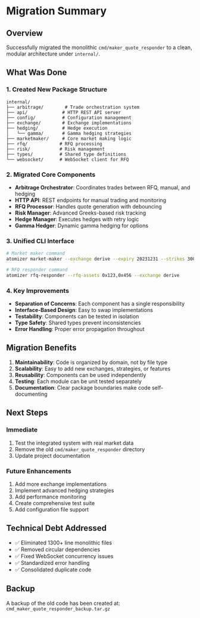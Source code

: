 # Migration Summary

## Overview
Successfully migrated the monolithic `cmd/maker_quote_responder` to a clean, modular architecture under `internal/`.

## What Was Done

### 1. Created New Package Structure
```
internal/
├── arbitrage/        # Trade orchestration system
├── api/             # HTTP REST API server
├── config/          # Configuration management
├── exchange/        # Exchange implementations
├── hedging/         # Hedge execution
│   └── gamma/       # Gamma hedging strategies
├── marketmaker/     # Core market making logic
├── rfq/            # RFQ processing
├── risk/           # Risk management
├── types/          # Shared type definitions
└── websocket/      # WebSocket client for RFQ
```

### 2. Migrated Core Components
- **Arbitrage Orchestrator**: Coordinates trades between RFQ, manual, and hedging
- **HTTP API**: REST endpoints for manual trading and monitoring
- **RFQ Processor**: Handles quote generation with debouncing
- **Risk Manager**: Advanced Greeks-based risk tracking
- **Hedge Manager**: Executes hedges with retry logic
- **Gamma Hedger**: Dynamic gamma hedging for options

### 3. Unified CLI Interface
```bash
# Market maker command
atomizer market-maker --exchange derive --expiry 20231231 --strikes 3000,3500

# RFQ responder command  
atomizer rfq-responder --rfq-assets 0x123,0x456 --exchange derive
```

### 4. Key Improvements
- **Separation of Concerns**: Each component has a single responsibility
- **Interface-Based Design**: Easy to swap implementations
- **Testability**: Components can be tested in isolation
- **Type Safety**: Shared types prevent inconsistencies
- **Error Handling**: Proper error propagation throughout

## Migration Benefits

1. **Maintainability**: Code is organized by domain, not by file type
2. **Scalability**: Easy to add new exchanges, strategies, or features
3. **Reusability**: Components can be used independently
4. **Testing**: Each module can be unit tested separately
5. **Documentation**: Clear package boundaries make code self-documenting

## Next Steps

### Immediate
1. Test the integrated system with real market data
2. Remove the old `cmd/maker_quote_responder` directory
3. Update project documentation

### Future Enhancements
1. Add more exchange implementations
2. Implement advanced hedging strategies
3. Add performance monitoring
4. Create comprehensive test suite
5. Add configuration file support

## Technical Debt Addressed
- ✅ Eliminated 1300+ line monolithic files
- ✅ Removed circular dependencies
- ✅ Fixed WebSocket concurrency issues
- ✅ Standardized error handling
- ✅ Consolidated duplicate code

## Backup
A backup of the old code has been created at:
`cmd_maker_quote_responder_backup.tar.gz`